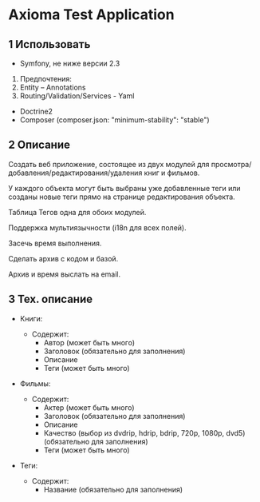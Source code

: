 Axioma Test Application
========================
1 Использовать
------------
- Symfony, не ниже версии 2.3

1. Предпочтения:
1. Entity – Annotations
2. Routing/Validation/Services - Yaml

- Doctrine2
- Composer (composer.json: "minimum-stability": "stable")

2 Описание
------------

Создать веб приложение, состоящее из двух модулей для просмотра/добавления/редактирования/удаления книг и фильмов.

У каждого объекта могут быть выбраны уже добавленные теги или созданы новые теги прямо на странице редактирования объекта.

Таблица Тегов одна для обоих модулей.

Поддержка мультиязычности (i18n для всех полей).

Засечь время выполнения.

Сделать архив с кодом и базой.

Архив и время выслать на email.

3 Тех. описание
------------

- Книги:
    - Содержит:
        - Автор (может быть много)
        - Заголовок (обязательно для заполнения)
        - Описание
        - Теги (может быть много)
        
- Фильмы:
    - Содержит:
        - Актер (может быть много)
        - Заголовок (обязательно для заполнения)
        - Описание
        - Качество (выбор из dvdrip, hdrip, bdrip, 720p, 1080p, dvd5) (обязательно для заполнения)
        - Теги (может быть много)

- Теги:
    - Содержит:
        - Название (обязательно для заполнения)
